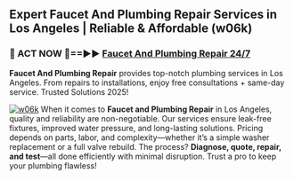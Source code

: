 ## Expert Faucet And Plumbing Repair Services in Los Angeles | Reliable & Affordable (w06k)  

<h3>🚿 ACT NOW 🌟==►► <a href="https://tinyurl.com/2ne6vx2x" rel="nofollow">Faucet And Plumbing Repair 24/7</a></h3>

**Faucet And Plumbing Repair** provides top-notch plumbing services in Los Angeles. From repairs to installations, enjoy free consultations + same-day service. Trusted Solutions 2025!

[![w06k](https://i.imgur.com/4PFF4AK.jpeg)](https://tinyurl.com/2ne6vx2x)
When it comes to **Faucet and Plumbing Repair** in Los Angeles, quality and reliability are non-negotiable. Our services ensure leak-free fixtures, improved water pressure, and long-lasting solutions. Pricing depends on parts, labor, and complexity—whether it’s a simple washer replacement or a full valve rebuild. The process? **Diagnose, quote, repair, and test**—all done efficiently with minimal disruption. Trust a pro to keep your plumbing flawless!